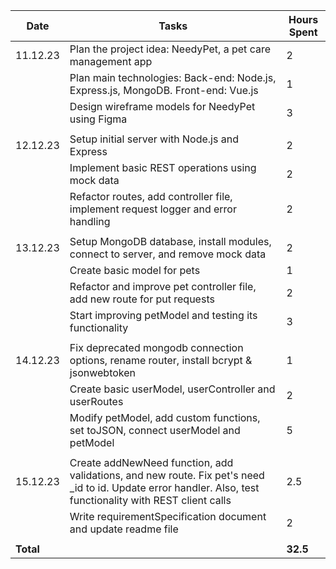 | Date      | Tasks                                                                                                                                                        | Hours Spent |
| --------- | ------------------------------------------------------------------------------------------------------------------------------------------------------------ | ----------- |
| 11.12.23  | Plan the project idea: NeedyPet, a pet care management app                                                                                                   | 2           |
|           | Plan main technologies: Back-end: Node.js, Express.js, MongoDB. Front-end: Vue.js                                                                            | 1           |
|           | Design wireframe models for NeedyPet using Figma                                                                                                             | 3           |
|           |                                                                                                                                                              |             |
| 12.12.23  | Setup initial server with Node.js and Express                                                                                                                | 2           |
|           | Implement basic REST operations using mock data                                                                                                              | 2           |
|           | Refactor routes, add controller file, implement request logger and error handling                                                                            | 2           |
|           |                                                                                                                                                              |             |
| 13.12.23  | Setup MongoDB database, install modules, connect to server, and remove mock data                                                                             | 2           |
|           | Create basic model for pets                                                                                                                                  | 1           |
|           | Refactor and improve pet controller file, add new route for put requests                                                                                     | 2           |
|           | Start improving petModel and testing its functionality                                                                                                       | 3           |
|           |                                                                                                                                                              |             |
| 14.12.23  | Fix deprecated mongodb connection options, rename router, install bcrypt & jsonwebtoken                                                                      | 1           |
|           | Create basic userModel, userController and userRoutes                                                                                                        | 2           |
|           | Modify petModel, add custom functions, set toJSON, connect userModel and petModel                                                                            | 5           |
|           |                                                                                                                                                              |             |
| 15.12.23  | Create addNewNeed function, add validations, and new route. Fix pet's need \_id to id. Update error handler. Also, test functionality with REST client calls | 2.5         |
|           | Write requirementSpecification document and update readme file                                                                                               | 2           |
|           |                                                                                                                                                              |             |
| **Total** |                                                                                                                                                              | **32.5**    |
